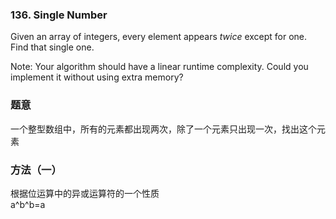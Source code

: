 ### 136\. Single Number

Given an array of integers, every element appears *twice* except for one. Find that single one.

Note:
Your algorithm should have a linear runtime complexity. Could you implement it without using extra memory?

### 题意
一个整型数组中，所有的元素都出现两次，除了一个元素只出现一次，找出这个元素

### 方法（一）
根据位运算中的异或运算符的一个性质  
a^b^b=a